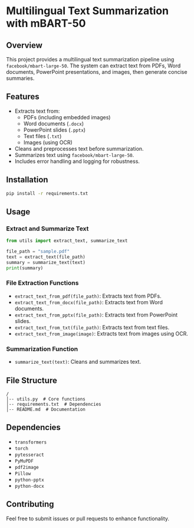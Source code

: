 # Multilingual Text Summarization with mBART-50

## Overview

This project provides a multilingual text summarization pipeline using `facebook/mbart-large-50`. The system can extract text from PDFs, Word documents, PowerPoint presentations, and images, then generate concise summaries.

## Features

- Extracts text from:
  - PDFs (including embedded images)
  - Word documents (`.docx`)
  - PowerPoint slides (`.pptx`)
  - Text files (`.txt`)
  - Images (using OCR)
- Cleans and preprocesses text before summarization.
- Summarizes text using `facebook/mbart-large-50`.
- Includes error handling and logging for robustness.

## Installation

```sh
pip install -r requirements.txt
```

## Usage

### Extract and Summarize Text

```python
from utils import extract_text, summarize_text

file_path = "sample.pdf"
text = extract_text(file_path)
summary = summarize_text(text)
print(summary)
```

### File Extraction Functions

- `extract_text_from_pdf(file_path)`: Extracts text from PDFs.
- `extract_text_from_docx(file_path)`: Extracts text from Word documents.
- `extract_text_from_pptx(file_path)`: Extracts text from PowerPoint slides.
- `extract_text_from_txt(file_path)`: Extracts text from text files.
- `extract_text_from_image(image)`: Extracts text from images using OCR.

### Summarization Function

- `summarize_text(text)`: Cleans and summarizes text.

## File Structure

```
/
│-- utils.py  # Core functions
│-- requirements.txt  # Dependencies
│-- README.md  # Documentation
```

## Dependencies

- `transformers`
- `torch`
- `pytesseract`
- `PyMuPDF`
- `pdf2image`
- `Pillow`
- `python-pptx`
- `python-docx`

## Contributing

Feel free to submit issues or pull requests to enhance functionality.
